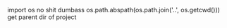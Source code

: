 import os
	no shit dumbass
os.path.abspath(os.path.join('..', os.getcwd()))
	get parent dir of project